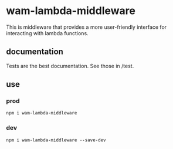 # wam-lambda-middleware
This is middleware that provides a more user-friendly interface for interacting with lambda functions.

## documentation
Tests are the best documentation. See those in /test.

## use
### prod

    npm i wam-lambda-middleware
### dev

    npm i wam-lambda-middleware --save-dev